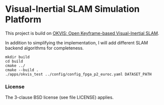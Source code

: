 # Visual-Inertial SLAM Simulation Platform

This project is build on [OKVIS: Open Keyframe-based Visual-Inertial SLAM](https://github.com/ethz-asl/okvis).

In addition to simplifying the implementation, I will add different SLAM backend algorithms for completeness.

```
mkdir build
cd build
cmake ../
cmake --build .
./apps/okvis_test ../config/config_fpga_p2_euroc.yaml DATASET_PATH
```

### License ###

The 3-clause BSD license (see file LICENSE) applies.
